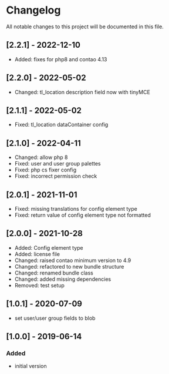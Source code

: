 # Changelog
All notable changes to this project will be documented in this file.

## [2.2.1] - 2022-12-10
- Added: fixes for php8 and contao 4.13

## [2.2.0] - 2022-05-02
- Changed: tl_location description field now with tinyMCE

## [2.1.1] - 2022-05-02
- Fixed: tl_location dataContainer config

## [2.1.0] - 2022-04-11
- Changed: allow php 8
- Fixed: user and user group palettes
- Fixed: php cs fixer config
- Fixed: incorrect permission check

## [2.0.1] - 2021-11-01
- Fixed: missing translations for config element type
- Fixed: return value of config element type not formatted

## [2.0.0] - 2021-10-28
- Added: Config element type
- Added: license file
- Changed: raised contao minimum version to 4.9
- Changed: refactored to new bundle structure
- Changed: renamed bundle class
- Changed: added missing dependencies
- Removed: test setup

## [1.0.1] - 2020-07-09

- set user/user group fields to blob

## [1.0.0] - 2019-06-14

### Added
- initial version
